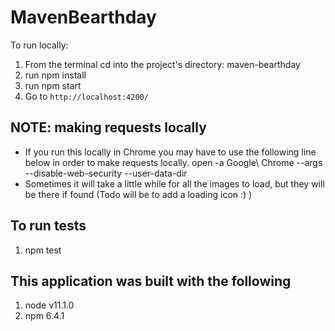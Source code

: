 # MavenBearthday
To run locally: 
1. From the terminal cd into the project's directory: maven-bearthday
2. run npm install
3. run npm start 
4. Go to `http://localhost:4200/`

## NOTE: making requests locally
- If you run this locally in Chrome you may have to use the following line below in order to make requests locally.
open -a Google\ Chrome --args --disable-web-security --user-data-dir
- Sometimes it will take a little while for all the images to load, but they will be there if found (Todo will be to add a loading icon :) ) 

## To run tests 
1. npm test 

## This application was built with the following
1. node v11.1.0 
2. npm 6.4.1

